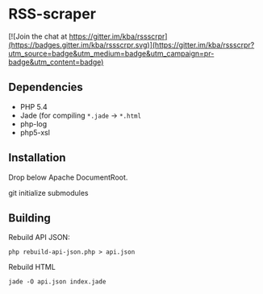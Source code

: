 RSS-scraper
===========

[![Join the chat at https://gitter.im/kba/rssscrpr](https://badges.gitter.im/kba/rssscrpr.svg)](https://gitter.im/kba/rssscrpr?utm_source=badge&utm_medium=badge&utm_campaign=pr-badge&utm_content=badge)

## Dependencies

* PHP 5.4
* Jade (for compiling `*.jade` -> `*.html`
* php-log
* php5-xsl

## Installation

Drop below Apache DocumentRoot.

git initialize submodules

## Building

Rebuild API JSON:

```
php rebuild-api-json.php > api.json
```

Rebuild HTML

```
jade -O api.json index.jade
```
